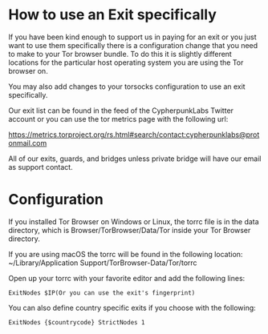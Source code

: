 # How to use an Exit specifically

If you have been kind enough to support us in paying for an exit or you just want to use them specifically there is a configuration
change that you need to make to your Tor browser bundle. To do this it is slightly different locations for the particular host
operating system you are using the Tor browser on. 

You may also add changes to your torsocks configuration to use an exit specifically.

Our exit list can be found in the feed of the CypherpunkLabs Twitter account or you can use the tor metrics page with the following url:


https://metrics.torproject.org/rs.html#search/contact:cypherpunklabs@protonmail.com

All of our exits, guards, and bridges unless private bridge will have our email as support contact.



# Configuration

If you installed Tor Browser on Windows or Linux, the torrc file is in the data directory, which is Browser/TorBrowser/Data/Tor inside your Tor Browser directory.

If you are using macOS the torrc will be found in the following location: ~/Library/Application Support/TorBrowser-Data/Tor/torrc


Open up your torrc with your favorite editor and add the following lines:


```
ExitNodes $IP(Or you can use the exit's fingerprint)

```

You can also define country specific exits if you choose with the following:

```
ExitNodes {$countrycode} StrictNodes 1

```

